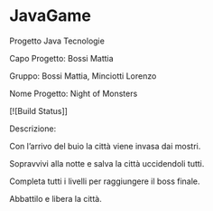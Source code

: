 # JavaGame
Progetto Java Tecnologie

Capo Progetto: Bossi Mattia

Gruppo: Bossi Mattia, Minciotti Lorenzo

Nome Progetto: Night of Monsters

[![Build Status]]

Descrizione:

Con l’arrivo del buio la città viene invasa dai mostri.

Sopravvivi alla notte e salva la città uccidendoli tutti.

Completa tutti i livelli per raggiungere il boss finale.

Abbattilo e libera la città.
